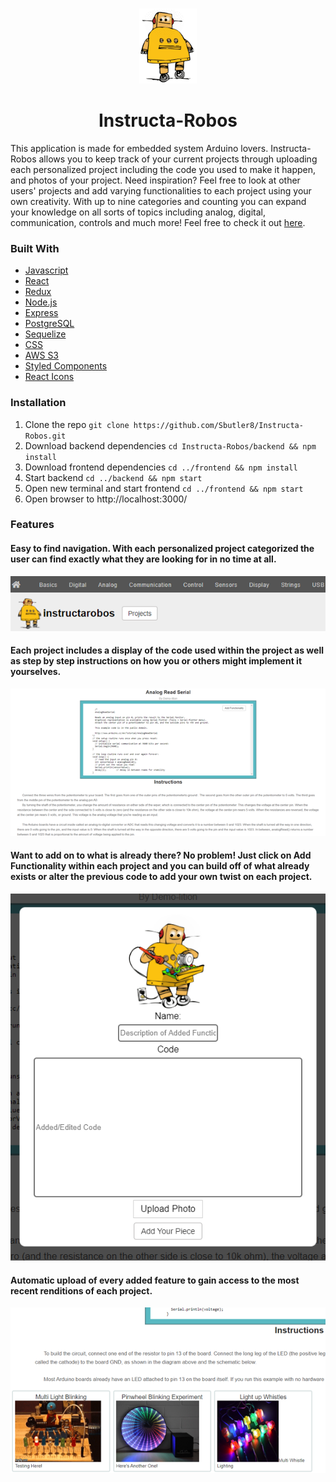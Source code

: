 <br />
<p align="center">
  <a href="https://instructa-robos.herokuapp.com/">
    <img src="https://raw.githubusercontent.com/Sbutler8/Instructa-Robos/master/frontend/public/images/robot.png"  alt="Logo" width="auto" height="120">
  </a>
  
<h1 align="center"> Instructa-Robos </h1>

This application is made for embedded system Arduino lovers. Instructa-Robos allows you to keep track of your current projects through uploading each personalized project including the code you used to make it happen, and photos of your project. Need inspiration? Feel free to look at other users' projects and add varying functionalities to each project using your own creativity. With up to nine categories and counting you can expand your knowledge on all sorts of topics including analog, digital, communication, controls and much more! Feel free to check it out [here](https://instructa-robos.herokuapp.com/).

### Built With

* [Javascript](https://developer.mozilla.org/en-US/docs/Web/JavaScript)
* [React](https://reactjs.org/)
* [Redux](https://redux.js.org/)
* [Node.js](https://nodejs.org/en/)
* [Express](https://expressjs.com/)
* [PostgreSQL](https://www.postgresql.org/)
* [Sequelize](https://sequelize.org/)
* [CSS](https://developer.mozilla.org/en-US/docs/Web/CSS)
* [AWS S3](https://docs.aws.amazon.com/s3/index.html?nc2=h_ql_doc_s3)
* [Styled Components](https://styled-components.com/)
* [React Icons](https://react-icons.github.io/react-icons/)

### Installation

1. Clone the repo `git clone https://github.com/Sbutler8/Instructa-Robos.git`
2. Download backend dependencies `cd Instructa-Robos/backend && npm install`
3. Download frontend dependencies `cd ../frontend && npm install`
4. Start backend `cd ../backend && npm start`
5. Open new terminal and start frontend `cd ../frontend && npm start`
6. Open browser to http://localhost:3000/

### Features
#### Easy to find navigation. With each personalized project categorized the user can find exactly what they are looking for in no time at all.
![Alt text](https://raw.githubusercontent.com/Sbutler8/Instructa-Robos/master/frontend/public/images/navBar.png)

#### Each project includes a display of the code used within the project as well as step by step instructions on how you or others might implement it yourselves.  
![Alt text](https://raw.githubusercontent.com/Sbutler8/Instructa-Robos/master/frontend/public/images/individualProject.png)

#### Want to add on to what is already there? No problem! Just click on Add Functionality within each project and you can build off of what already exists or alter the previous code to add your own twist on each project.
![Alt text](https://raw.githubusercontent.com/Sbutler8/Instructa-Robos/master/frontend/public/images/addedFeature.png)

#### Automatic upload of every added feature to gain access to the most recent renditions of each project.
![Alt text](https://raw.githubusercontent.com/Sbutler8/Instructa-Robos/master/frontend/public/images/multiAddedFunctionalities.png)

